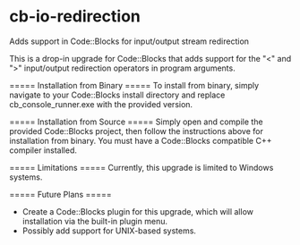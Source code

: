 cb-io-redirection
=================

Adds support in Code::Blocks for input/output stream redirection

This is a drop-in upgrade for Code::Blocks that adds support for the
"<" and ">" input/output redirection operators in program arguments.
 
===== Installation from Binary =====
To install from binary, simply navigate to your Code::Blocks install
directory and replace cb_console_runner.exe with the provided version.

===== Installation from Source =====
Simply open and compile the provided Code::Blocks project, then follow
the instructions above for installation from binary. You must have a
Code::Blocks compatible C++ compiler installed.

===== Limitations =====
Currently, this upgrade is limited to Windows systems.

===== Future Plans =====
 - Create a Code::Blocks plugin for this upgrade, which will allow
   installation via the built-in plugin menu.
 - Possibly add support for UNIX-based systems.